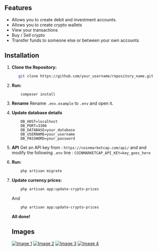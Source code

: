 ## Features

- Allows you to create debit and investment accounts.
- Allows you to create crypto wallets
- View your transactions
- Buy / Sell crypto
- Transfer funds to someone else or between your own accounts



## Installation

1. **Clone the Repository:**
   ```bash
      git clone https://github.com/your_username/repository_name.git
   ```
   
2. **Run:**
    ```bash
        composer install
    ```

3.  **Rename**
   Rename ```.env.example``` to ```.env``` and open it.

4.  **Update database details**
    ```
        DB_HOST=localhost
        DB_PORT=3306
        DB_DATABASE=your_database
        DB_USERNAME=your_username
        DB_PASSWORD=your_password
    ```
    
5. **API**
    Get an API key from : ```https://coinmarketcap.com/api/``` and and modify the following ```.env``` line : ```COINMARKETCAP_API_KEY=key_goes_here```

6. **Run:**
    ```bash
        php artisan migrate
    ```
    
7. **Update currency prices:**
    ```bash
        php artisan app:update-crypto-prices
    ```
    And
    
    ```bash
        php artisan app:update-crypto-prices
    ```
    
    **All done!**
    
    ## Images

   [![Image 1](https://i.gyazo.com/ccaeaae989ba7069841818a9ea4ef923.png)](https://gyazo.com/ccaeaae989ba7069841818a9ea4ef923)
   [![Image 2](https://i.gyazo.com/dc54f348802694f72ba973449957430f.png)](https://gyazo.com/dc54f348802694f72ba973449957430f)
   [![Image 3](https://i.gyazo.com/20b76d85c7e329cf840c85d785720cff.png)](https://gyazo.com/20b76d85c7e329cf840c85d785720cff)
   [![Image 4](https://i.gyazo.com/b9bc861984dcf13fa7badb27938963c2.png)](https://gyazo.com/b9bc861984dcf13fa7badb27938963c2)
